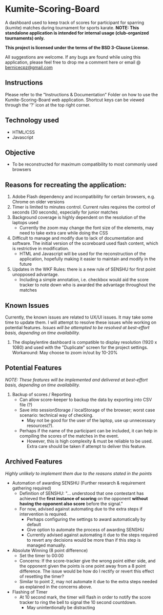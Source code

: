 # Kumite-Scoring-Board
A dashboard used to keep track of scores for participant for sparring (kumite) matches during tournament for sports karate.
**NOTE: This standalone application is intended for internal usage (club-organized tournaments) only.**

**This project is licensed under the terms of the BSD 3-Clause License.**

All suggestions are welcome. If any bugs are found while using this application, please feel free to drop me a comment here or email @ bernicecpz@gmail.com

## Instructions
Please refer to the "Instructions & Documentation" Folder on how to use the Kumite-Scoring-Board web application. Shortcut keys can be viewed through the '?' icon at the top right corner.

## Technology used
- HTML/CSS
- Javascript

## Objective
- To be reconstructed for maximum compatibility to most commonly used browsers

## Reasons for recreating the application:
1. Adobe Flash dependency and incompatibility for certain browsers, e.g. Chrome on older versions
2. Timer is limited to minutes control. Current rules requires the control of seconds (30 seconds), especially for junior matches
3. Background coverage is highly dependent on the resolution of the laptops used
    - Currently the zoom may change the font size of the elements, may need to take extra care while doing the CSS
4. Difficult to manage and modify due to lack of documentation and software. The initial version of the scoreboard used flash content, which is restrictive in modification.
    - HTML and Javascript will be used for the reconstruction of the application, hopefully making it easier to maintain and modify in the future
5. Updates in the WKF Rules: there is a new rule of SENSHU for first point unopposed advantage.
    - Including a simple annotation, i.e. checkbox would aid the score tracker to note down who is awarded the advantage throughout the matches

## Known Issues
Currently, the known issues are related to UX/UI issues. It may take some time to update them. I will attempt to resolve these issues while working on potential features. 
*Issues will be attempted to be resolved at best-effort basis, depending on time availability.*

1. The display/entire dashboard is compatible to display resolution (1920 x 1080) and used with the "Duplicate" screen for the project settings.  
Workaround: May choose to zoom in/out by 10-20%

## Potential Features
*NOTE: These features will be implemented and delivered at best-effort basis, depending on time availability.*
1. Backup of scores / Reporting
    - Can allow score-keeper to backup the data by exporting into CSV file (?)
    - Save into sessionStorage / localStorage of the browser; worst case scenario: technical way of checking. 
        - May not be good for the user of the laptop, use up unnecessary resources(?). 
    - Perhaps if the name of the participant can be included, it can help in compiling the scores of the matches in the event. 
        - However, this is high complexity & must be reliable to be used. Extra care should be taken if attempt to deliver this feature. 

## Archived Features
*Highly unlikely to implement them due to the reasons stated in the points*
- Automation of awarding SENSHU (Further research & requirement gathering required)
    - Definition of SENSHU: "... understood that one contestant has achieved the **first instance of scoring** on the opponent **without having the opponent also score** before the signal."
    - For now, advised against automating due to the extra steps if intervention is required.
      - Perhaps configuring the settings to award automatically by default
      - Give option to automate the process of awarding SENSHU
      - Currently advised against automating it due to the steps required to revert any decisions would be more than if this step is managed manually.
- Absolute Winning (8 point difference)
    - Set the timer to 00:00
    - Concerns: If the score-tracker give the wrong point either side, and the opponent given the points is one point away from a 8 point difference. The issue would be how do I rectify or revert this effect of resetting the timer? 
    - Similar to point 2, may not automate it due to the extra steps needed as explained in the concerns above.
- Flashing of Timer
    - At 10 second mark, the timer will flash in order to notify the score tracker to ring the bell to signal the 10 second countdown.  
        - May unintentionally be distracting
